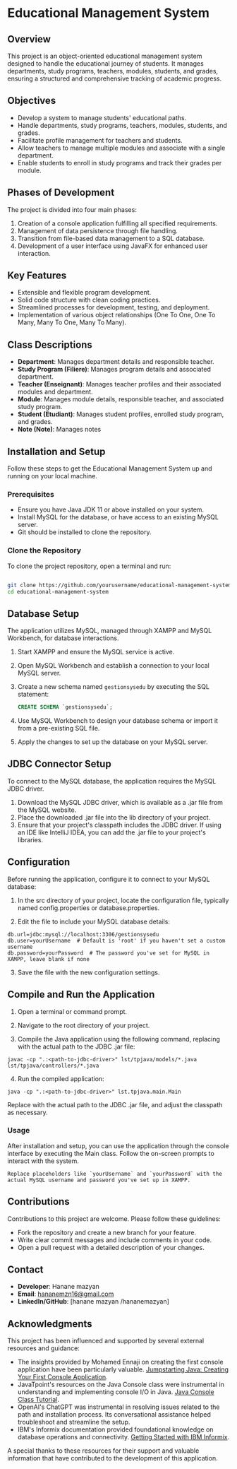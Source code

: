 # Educational Management System

## Overview
This project is an object-oriented educational management system designed to handle the educational journey of students. It manages departments, study programs, teachers, modules, students, and grades, ensuring a structured and comprehensive tracking of academic progress.

## Objectives
- Develop a system to manage students' educational paths.
- Handle departments, study programs, teachers, modules, students, and grades.
- Facilitate profile management for teachers and students.
- Allow teachers to manage multiple modules and associate with a single department.
- Enable students to enroll in study programs and track their grades per module.

## Phases of Development
The project is divided into four main phases:
1. Creation of a console application fulfilling all specified requirements.
2. Management of data persistence through file handling.
3. Transition from file-based data management to a SQL database.
4. Development of a user interface using JavaFX for enhanced user interaction.

## Key Features
- Extensible and flexible program development.
- Solid code structure with clean coding practices.
- Streamlined processes for development, testing, and deployment.
- Implementation of various object relationships (One To One, One To Many, Many To One, Many To Many).

## Class Descriptions
- **Department**: Manages department details and responsible teacher.
- **Study Program (Filiere)**: Manages program details and associated department.
- **Teacher (Enseignant)**: Manages teacher profiles and their associated modules and department.
- **Module**: Manages module details, responsible teacher, and associated study program.
- **Student (Etudiant)**: Manages student profiles, enrolled study program, and grades.
- **Note (Note)**: Manages notes 

## Installation and Setup

Follow these steps to get the Educational Management System up and running on your local machine.

### Prerequisites

- Ensure you have Java JDK 11 or above installed on your system.
- Install MySQL for the database, or have access to an existing MySQL server.
- Git should be installed to clone the repository.

### Clone the Repository

To clone the project repository, open a terminal and run:

```bash

git clone https://github.com/yourusername/educational-management-system.git
cd educational-management-system
```
## Database Setup

The application utilizes MySQL, managed through XAMPP and MySQL Workbench, for database interactions.

1. Start XAMPP and ensure the MySQL service is active.
2. Open MySQL Workbench and establish a connection to your local MySQL server.
3. Create a new schema named `gestionsysedu` by executing the SQL statement:

   ```sql
   CREATE SCHEMA `gestionsysedu`;
    ```

1. Use MySQL Workbench to design your database schema or import it from a pre-existing SQL file.
2. Apply the changes to set up the database on your MySQL server.

## JDBC Connector Setup

To connect to the MySQL database, the application requires the MySQL JDBC driver.

1. Download the MySQL JDBC driver, which is available as a .jar file from the MySQL website.
2. Place the downloaded .jar file into the lib directory of your project.
3. Ensure that your project's classpath includes the JDBC driver. If using an IDE like IntelliJ IDEA, you can add the .jar file to your project's libraries.

## Configuration
Before running the application, configure it to connect to your MySQL database:

1. In the src directory of your project, locate the configuration file, typically named config.properties or database.properties.

2. Edit the file to include your MySQL database details:

```
db.url=jdbc:mysql://localhost:3306/gestionsysedu
db.user=yourUsername  # Default is 'root' if you haven't set a custom username
db.password=yourPassword  # The password you've set for MySQL in XAMPP, leave blank if none
```
3. Save the file with the new configuration settings.

## Compile and Run the Application

1. Open a terminal or command prompt.

2. Navigate to the root directory of your project.

3. Compile the Java application using the following command, replacing <path-to-jdbc-driver> with the actual path to the JDBC .jar file:

```
javac -cp ".:<path-to-jdbc-driver>" lst/tpjava/models/*.java lst/tpjava/controllers/*.java
```
4. Run the compiled application:

```
java -cp ".:<path-to-jdbc-driver>" lst.tpjava.main.Main
```
Replace <path-to-jdbc-driver> with the actual path to the JDBC .jar file, and adjust the classpath as necessary.

### Usage
After installation and setup, you can use the application through the console interface by executing the Main class. Follow the on-screen prompts to interact with the system.

```
Replace placeholders like `yourUsername` and `yourPassword` with the actual MySQL username and password you've set up in XAMPP.
```


## Contributions
Contributions to this project are welcome. Please follow these guidelines:
- Fork the repository and create a new branch for your feature.
- Write clear commit messages and include comments in your code.
- Open a pull request with a detailed description of your changes.



## Contact
- **Developer**: Hanane mazyan
- **Email**: hananemzn16@gmail.com
- **LinkedIn/GitHub**: [hanane mazyan /hananemazyan]

## Acknowledgments

This project has been influenced and supported by several external resources and guidance:

- The insights provided by Mohamed Ennaji on creating the first console application have been particularly valuable. [Jumpstarting Java: Creating Your First Console Application](https://medium.com/@mohamed.enn/jumpstarting-java-creating-your-first-console-application-27f3fc5a6459).
- JavaTpoint's resources on the Java Console class were instrumental in understanding and implementing console I/O in Java. [Java Console Class Tutorial](https://www.javatpoint.com/java-console-class).
- OpenAI's ChatGPT was instrumental in resolving issues related to the path and installation process. Its conversational assistance helped troubleshoot and streamline the setup.
- IBM's Informix documentation provided foundational knowledge on database operations and connectivity. [Getting Started with IBM Informix](https://www.ibm.com/docs/en/informix-servers/12.10?topic=ijdg-getting-started).

A special thanks to these resources for their support and valuable information that have contributed to the development of this application.
